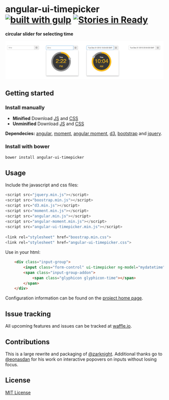 # angular-ui-timepicker [![built with gulp](https://img.shields.io/badge/built_with-gulp-red.svg?style=flat)](http://gulpjs.com) [![Stories in Ready](https://badge.waffle.io/mirskytech/ui-timepicker.png?label=ready&title=Ready)](https://waffle.io/mirskytech/ui-timepicker)

**circular slider for selecting time**

![Screenshot](https://raw.githubusercontent.com/mirskytech/angular-ui-timepicker/master/_images/angular-ui-timepicker.v0.1.png)

## Getting started

### Install manually

* **Minified** Download [JS](https://raw.githubusercontent.com/mirskytech/angular-ui-timepicker/master/dist/angular-ui-timepicker.min.js) and [CSS](https://github.com/mirskytech/angular-ui-timepicker/blob/master/dist/angular-ui-timepicker.css)
* **Unminified** Download [JS](https://raw.githubusercontent.com/mirskytech/angular-ui-timepicker/master/dist/angular-ui-timepicker.js) and [CSS](https://github.com/mirskytech/angular-ui-timepicker/blob/master/dist/angular-ui-timepicker.css)

**Dependecies:** [angular](https://angularjs.org),
 [moment](https://momentjs.com), [angular moment](https://github.com/urish/angular-moment),
  [d3](https://d3js.org), [bootstrap](https://getbootstrap.com) and [jquery](https://jquery.com).

### Install with bower

```
bower install angular-ui-timepicker
```

## Usage

Include the javascript and css files:

```javascript
<script src="jquery.min.js"></script>
<script src="boostrap.min.js"></script>
<script src="d3.min.js"></script>
<script src="moment.min.js"></script>
<script src="angular.min.js"></script>
<script src="angular-moment.min.js"></script>
<script src="angular-ui-timepicker.min.js"></script>

<link rel="stylesheet" href="boostrap.min.css">
<link rel="stylesheet" href="angular-ui-timepicker.css">
```

Use in your html:

```html
    <div class="input-group">
        <input class="form-control" ui-timepicker ng-model="mydatetime" type="text" placeholder="time" />
        <span class="input-group-addon">
            <span class="glyphicon glyphicon-time"></span>
        </span>
    </div>
```

Configuration information can be found on the [project home page](https://mirskytech.github.io/angular-ui-timepicker).

## Issue tracking

All upcoming features and issues can be tracked at [waffle.io](https://waffle.io/mirskytech/angular-ui-timepicker).

## Contributions

This is a large rewrite and packaging of [@zarknight](https://github.com/zarknight/ui-timepicker). Additional thanks go
to [@eonasdan](https://github.com/Eonasdan/bootstrap-datetimepicker) for his work on interactive popovers on inputs
without losing focus.


## License

[MIT License](LICENSE)
